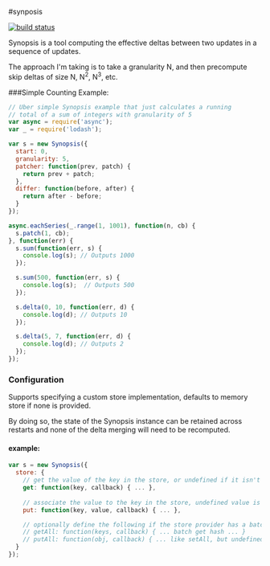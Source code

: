 #synposis

[![build status](https://secure.travis-ci.org/allain/node-synopsis.png)](http://travis-ci.org/allain/node-synopsis)

Synopsis is a tool computing the effective deltas between two updates in a sequence of updates.

The approach I'm taking is to take a granularity N, and then precompute skip deltas of size N, N<sup>2</sup>, N<sup>3</sup>, etc.

###Simple Counting Example:
``` js
// Uber simple Synopsis example that just calculates a running
// total of a sum of integers with granularity of 5
var async = require('async');
var _ = require('lodash');

var s = new Synopsis({
  start: 0,
  granularity: 5,
  patcher: function(prev, patch) {
    return prev + patch;
  },
  differ: function(before, after) {
    return after - before;
  }
});

async.eachSeries(_.range(1, 1001), function(n, cb) {
  s.patch(1, cb);
}, function(err) {
  s.sum(function(err, s) {
    console.log(s); // Outputs 1000
  });

  s.sum(500, function(err, s) {
    console.log(s);  // Outputs 500
  });

  s.delta(0, 10, function(err, d) {
    console.log(d); // Outputs 10
  });

  s.delta(5, 7, function(err, d) {
    console.log(d); // Outputs 2  
  });
});

```

### Configuration

Supports specifying a custom store implementation, defaults to memory store if none is provided.

By doing so, the state of the Synopsis instance can be retained across restarts and none of the delta merging will need to be recomputed.

#### example:
``` js
var s = new Synopsis({
  store: {
    // get the value of the key in the store, or undefined if it isn't
    get: function(key, callback) { ... },
    
    // associate the value to the key in the store, undefined value is effectively a delete operation
    put: function(key, value, callback) { ... },

    // optionally define the following if the store provider has a batch operation for them.
    // getAll: function(keys, callback) { ... batch get hash ... }
    // putAll: function(obj, callback) { ... like setAll, but undefined values are deleted ... }
  }
});
```
